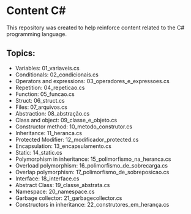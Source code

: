 # Content C#
This repository was created to help reinforce content related to the C# programming language.
## Topics:
- Variables: 01_variaveis.cs
- Conditionals: 02_condicionais.cs
- Operators and expressions: 03_operadores_e_expressoes.cs
- Repetition: 04_repeticao.cs
- Function: 05_funcao.cs
- Struct: 06_struct.cs
- Files: 07_arquivos.cs
- Abstraction: 08_abstração.cs
- Class and object: 09_classe_e_objeto.cs
- Constructor method: 10_metodo_construtor.cs
- Inheritance: 11_heranca.cs
- Protected Modifier: 12_modificador_protected.cs
- Encapsulation: 13_encapsulamento.cs
- Static: 14_static.cs
- Polymorphism in inheritance: 15_polimorfismo_na_heranca.cs
- Overload polymorphism: 16_polimorfismo_de_sobrecarga.cs
- Overlap polymorphism: 17_polimorfismo_de_sobreposicao.cs
- Interface: 18_interface.cs
- Abstract Class: 19_classe_abstrata.cs
- Namespace: 20_namespace.cs
- Garbage collector: 21_garbagecollector.cs
- Constructors in inheritance: 22_construtores_em_herança.cs
